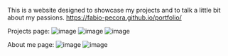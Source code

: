 This is a website designed to showcase my projects and to talk a little bit about my passions.
https://fabio-pecora.github.io/portfolio/

Projects page:
![image](https://github.com/user-attachments/assets/27c84f98-609c-4b8d-b798-1eb3cad1c571)
![image](https://github.com/user-attachments/assets/8f5a05b5-ab11-4f48-8b5e-d35c3d4e9476)
![image](https://github.com/user-attachments/assets/944bbede-ae48-4783-9c74-7ca3dd231132)

About me page:
![image](https://github.com/user-attachments/assets/9bedb623-ba51-4bcf-88c5-0d6deb11a7d7)
![image](https://github.com/user-attachments/assets/39244e61-0270-4ac0-aee1-5323d1767b03)

